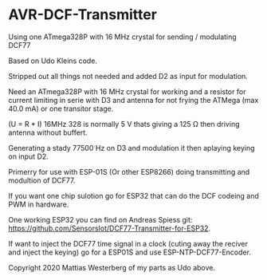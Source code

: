 # AVR-DCF-Transmitter
Using one ATmega328P with 16 MHz crystal for sending / modulating  DCF77 


Based on Udo Kleins code.

Stripped out all things not needed and added D2 as input for modulation.

Need an ATmega328P with 16 MHz crystal for working and a resistor for current limiting in 
serie with D3 and antenna for not frying the ATMega (max 40.0 mA) or one transitor stage.

(U = R * I) 16MHz 328 is normally 5 V thats giving a 125 Ω then driving antenna without buffert.

Generating a stady 77500 Hz on D3 and modulation it then aplaying keying on input D2.

Primerry for use with ESP-01S (Or other ESP8266) doing transmitting and modultion of DCF77.

If you want one chip sulotion go for ESP32 that can do the DCF codeing and PWM in hardware.

One working ESP32 you can find on Andreas Spiess git: https://github.com/SensorsIot/DCF77-Transmitter-for-ESP32.

If want to inject the DCF77 time signal in a clock (cuting away the reciver and inject the keying) 
go for a ESP01S and use ESP-NTP-DCF77-Encoder.
 
 
Copyright 2020 Mattias Westerberg of my parts as Udo above.
